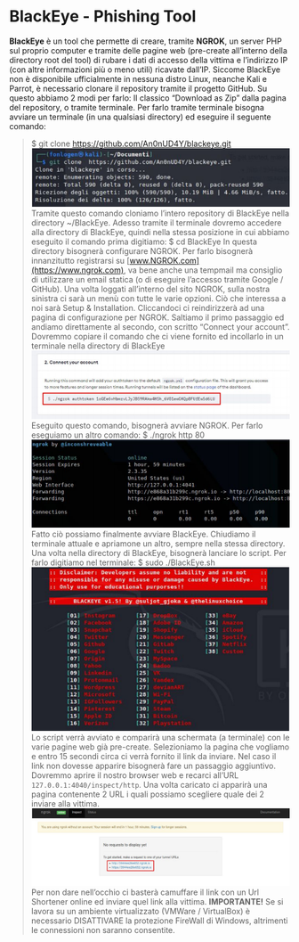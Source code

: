 # BlackEye - Phishing Tool

**BlackEye** è un tool che permette di creare, tramite **NGROK**, un server PHP sul proprio computer e tramite delle pagine web (pre-create all’interno della directory root del tool) di rubare i dati di accesso della vittima e l’indirizzo IP (con altre informazioni più o meno utili) ricavate dall’IP. Siccome BlackEye non è disponibile ufficialmente in nessuna distro Linux, neanche Kali e  Parrot, è necessario clonare il repository tramite il progetto GitHub. Su questo abbiamo 2 modi per farlo: Il classico “Download as Zip” dalla pagina del repository, o tramite terminale. Per farlo tramite terminale bisogna avviare un terminale (in una qualsiasi directory) ed eseguire il seguente comando:
> $ git clone https://github.com/An0nUD4Y/blackeye.git
![Cloning BlackEye GIT](https://github.com/Fonlogen/Kali-Linux-Tools-Italian-Documentation/blob/master/Social%20Engineering/Resources/blackeye-1.png)
Tramite questo comando cloniamo l’intero repository di BlackEye nella directory ~/BlackEye. Adesso tramite il terminale dovremo accedere alla directory di BlackEye, quindi nella stessa posizione in cui abbiamo eseguito il comando prima digitiamo:
> $ cd BlackEye
In questa directory bisognerà configurare NGROK. Per farlo bisognerà innanzitutto registrarsi su [www.NGROK.com](https://www.ngrok.com), va bene anche una tempmail ma consiglio di utilizzare un email statica (o di eseguire l’accesso tramite Google / GitHub). Una volta loggati all’interno del sito NGROK, sulla nostra sinistra ci sarà un menù con tutte le varie opzioni. Ciò che interessa a noi sarà Setup & Installation. Cliccandoci ci reindirizzerà ad una pagina di configurazione per NGROK. Saltiamo il primo passaggio ed andiamo direttamente al secondo, con scritto “Connect your account”. Dovremmo copiare il comando che ci viene fornito ed incollarlo in un terminale nella directory di BlackEye
![Ngrok Token Configuration](https://github.com/Fonlogen/Kali-Linux-Tools-Italian-Documentation/blob/master/Social%20Engineering/Resources/blackeye-2.png)
Eseguito questo comando, bisognerà avviare NGROK. Per farlo eseguiamo un altro comando:
> $ ./ngrok http 80
![Ngrok Server Starting](https://github.com/Fonlogen/Kali-Linux-Tools-Italian-Documentation/blob/master/Social%20Engineering/Resources/blackeye-3.png)
Fatto ciò possiamo finalmente avviare BlackEye. Chiudiamo il terminale attuale e apriamone un altro, sempre nella stessa directory. Una volta nella directory di BlackEye, bisognerà lanciare lo script. Per farlo digitiamo nel terminale:
> $ sudo ./BlackEye.sh
![Blackeye Main Menu](https://github.com/Fonlogen/Kali-Linux-Tools-Italian-Documentation/blob/master/Social%20Engineering/Resources/blackeye-4.png)
Lo script verrà avviato e comparirà una schermata (a terminale) con le varie pagine web già pre-create. Selezioniamo la pagina che vogliamo e entro 15 secondi circa ci verrà fornito il link da inviare. Nel caso il link non dovesse apparire bisognerà fare un passaggio aggiuntivo. Dovremmo aprire il nostro browser web e recarci all’URL `127.0.0.1:4040/inspect/http`. Una volta caricato ci apparirà una pagina contenente 2 URL i quali possiamo scegliere quale dei 2 inviare alla vittima.
![Ngrok configuration page](https://github.com/Fonlogen/Kali-Linux-Tools-Italian-Documentation/blob/master/Social%20Engineering/Resources/blackeye-5.png)
Per non dare nell’occhio ci basterà camuffare il link con un Url Shortener online ed inviare quel link alla vittima.
**IMPORTANTE!** Se si lavora su un ambiente virtualizzato (VMWare / VirtualBox) è necessario DISATTIVARE la protezione FireWall di Windows, altrimenti le connessioni non saranno consentite.